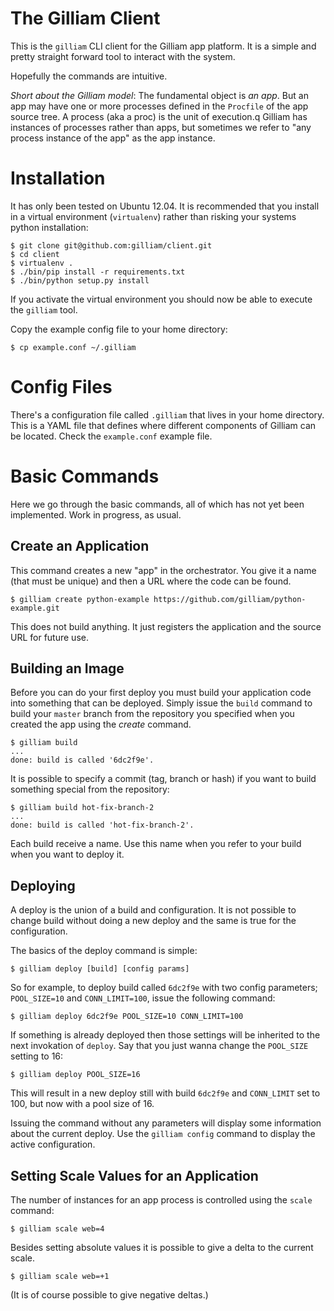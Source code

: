 # The Gilliam Client

This is the `gilliam` CLI client for the Gilliam app platform.  It is a
simple and pretty straight forward tool to interact with the system.

Hopefully the commands are intuitive.

*Short about the Gilliam model*: The fundamental object is *an
app*. But an app may have one or more processes defined in the
`Procfile` of the app source tree.  A process (aka a proc) is the unit
of execution.q Gilliam has instances of processes rather than apps,
but sometimes we refer to "any process instance of the app" as the app
instance.

# Installation

It has only been tested on Ubuntu 12.04.  It is recommended that you
install in a virtual environment (`virtualenv`) rather than risking
your systems python installation:

    $ git clone git@github.com:gilliam/client.git
    $ cd client
    $ virtualenv .
    $ ./bin/pip install -r requirements.txt
    $ ./bin/python setup.py install

If you activate the virtual environment you should now be able to
execute the `gilliam` tool.

Copy the example config file to your home directory:

    $ cp example.conf ~/.gilliam

# Config Files

There's a configuration file called `.gilliam` that lives in your home
directory.  This is a YAML file that defines where different
components of Gilliam can be located.  Check the `example.conf`
example file.

# Basic Commands

Here we go through the basic commands, all of which has not yet been
implemented.  Work in progress, as usual.

## Create an Application

This command creates a new "app" in the orchestrator.  You give it a
name (that must be unique) and then a URL where the code can be found.

    $ gilliam create python-example https://github.com/gilliam/python-example.git

This does not build anything.  It just registers the application and
the source URL for future use.

## Building an Image

Before you can do your first deploy you must build your application
code into something that can be deployed.  Simply issue the `build`
command to build your `master` branch from the repository you
specified when you created the app using the *create* command.

    $ gilliam build
    ...
    done: build is called '6dc2f9e'.
    

It is possible to specify a commit (tag, branch or hash) if you want
to build something special from the repository:

    $ gilliam build hot-fix-branch-2
    ...
    done: build is called 'hot-fix-branch-2'.

Each build receive a name. Use this name when you refer to your build
when you want to deploy it.

## Deploying

A deploy is the union of a build and configuration.  It is not
possible to change build without doing a new deploy and the same is
true for the configuration.

The basics of the deploy command is simple:

    $ gilliam deploy [build] [config params]

So for example, to deploy build called `6dc2f9e` with two config
parameters; `POOL_SIZE=10` and `CONN_LIMIT=100`, issue the following
command:

    $ gilliam deploy 6dc2f9e POOL_SIZE=10 CONN_LIMIT=100

If something is already deployed then those settings will be inherited
to the next invokation of `deploy`.  Say that you just wanna change
the `POOL_SIZE` setting to 16:

    $ gilliam deploy POOL_SIZE=16

This will result in a new deploy still with build `6dc2f9e` and
`CONN_LIMIT` set to 100, but now with a pool size of 16.

Issuing the command without any parameters will display some
information about the current deploy.  Use the `gilliam config`
command to display the active configuration.

## Setting Scale Values for an Application

The number of instances for an app process is controlled using the
`scale` command:

    $ gilliam scale web=4

Besides setting absolute values it is possible to give a delta to the
current scale.

    $ gilliam scale web=+1

(It is of course possible to give negative deltas.)
